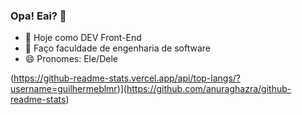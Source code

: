 ### Opa! Eai? 👋

- 🔭 Hoje como DEV Front-End
- 🌱 Faço faculdade de engenharia de software
- 😄 Pronomes: Ele/Dele

(https://github-readme-stats.vercel.app/api/top-langs/?username=guilhermeblmr)](https://github.com/anuraghazra/github-readme-stats)
